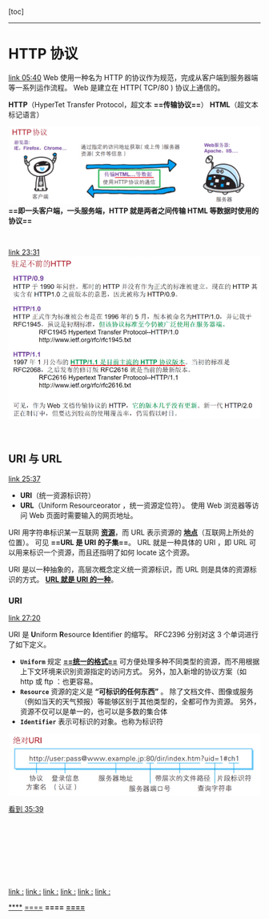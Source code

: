 
[toc]

---

# HTTP 协议

[link 05:40](https://www.bilibili.com/video/BV17b411W78h?p=15)
Web 使用一种名为 HTTP 的协议作为规范，完成从客户端到服务器端等一系列运作流程。 
Web 是建立在 HTTP( TCP/80 ) 协议上通信的。

**HTTP**（HyperTet Transfer Protocol，超文本 **==传输协议==**）
**HTML**（超文本标记语言）

<img src="img/HTTP/HTTP协议.png" style="width:700px"></img>
**==即一头客户端，一头服务端，HTTP 就是两者之间传输 HTML 等数据时使用的协议==**

<br>




[link 23:31](https://www.bilibili.com/video/BV17b411W78h?p=15)
<img src="img/HTTP/驻足不前的HTTP.png" style="width:700px"></img>

<br>


## URI 与 URL

[link 25:37](https://www.bilibili.com/video/BV17b411W78h?p=15)
- **URI**（统一资源标识符）
- **URL**（Uniform Resourceorator ，统一资源定位符）。 
使用 Web 浏览器等访问 Web 页面时需要输入的网页地址。

URI 用字符串标识某一互联网 <u>**资源**</u>，而 URL 表示资源的 <u>**地点**</u>（互联网上所处的位置）。
可见 **==URL 是 URI 的子集==**。
URL 就是一种具体的 URI ，即 URL 可以用来标识一个资源，而且还指明了如何 locate 这个资源。

URI 是以一种抽象的，高层次概念定义统一资源标识，而 URL 则是具体的资源标识的方式。 
<u>**URL 就是 URI 的一种**</u>。


### URI

[link 27:20](https://www.bilibili.com/video/BV17b411W78h?p=15)

URI 是 **U**niform **R**esource **I**dentifier 的缩写。 
RFC2396 分别对这 3 个单词进行了如下定义。

- **`Uniform`**
规定 <u>**==统一的格式==**</u> 可方便处理多种不同类型的资源，而不用根据上下文环境来识別资源指定的访问方式。
另外，加入新增的协议方案（如 http 或 ftp ：也更容易。
- **`Resource`**
资源的定义是 **“可标识的任何东西”** 。
除了文档文件、图像或服务（例如当天的天气预报）等能够区别于其他类型的，全都可作为资源。
另外，资源不仅可以是单一的，也可以是多数的集合体
- **`Identifier`**
表示可标识的对象。也称为标识符

<img src="img/HTTP/绝对UR.png" style="width:600px"></img>



[看到 35:39](https://www.bilibili.com/video/BV17b411W78h?p=15)












<br>
<br><br><br><br><br><br>

[link :](https://www.bilibili.com/video/BV17b411W78h?p=15)
[link :](https://www.bilibili.com/video/BV17b411W78h?p=15)
[link :](https://www.bilibili.com/video/BV17b411W78h?p=15)
[link :](https://www.bilibili.com/video/BV17b411W78h?p=15)
[link :](https://www.bilibili.com/video/BV17b411W78h?p=15)
[link :](https://www.bilibili.com/video/BV17b411W78h?p=15)

<u></u>
<u>****</u>
<u>====</u>
**====**
<u>**====**</u>